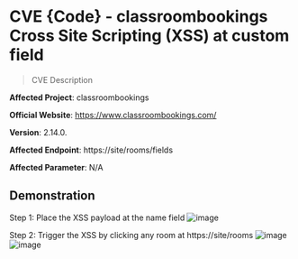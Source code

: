 # CVE {Code} - classroombookings Cross Site Scripting (XSS) at custom field

> CVE Description

**Affected Project**: classroombookings

**Official Website**:  https://www.classroombookings.com/

**Version**: 2.14.0.

**Affected Endpoint**:  https://site/rooms/fields

**Affected Parameter**: N/A

## Demonstration

Step 1: Place the XSS payload at the name field
![image](https://github.com/user-attachments/assets/71a6b61b-e654-48f6-b35e-606620217c6e)

Step 2: Trigger the XSS by clicking any room at https://site/rooms
![image](https://github.com/user-attachments/assets/7cb74187-763d-4e48-a8d4-334b9b30f0f9)
![image](https://github.com/user-attachments/assets/15c9e874-5a64-4c58-b6d5-0baa0180ba5d)
